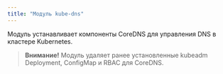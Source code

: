 ```yaml
---
title: "Модуль kube-dns"
---
```


Модуль устанавливает компоненты CoreDNS для управления DNS в кластере Kubernetes.

> **Внимание!** Модуль удаляет ранее установленные kubeadm Deployment, ConfigMap и RBAC для CoreDNS.

